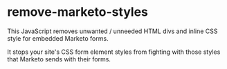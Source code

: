 # remove-marketo-styles

This JavaScript removes unwanted / unneeded HTML divs and inline CSS style for embedded Marketo forms.

It stops your site's CSS form element styles from fighting with those styles that Marketo sends with their forms.
